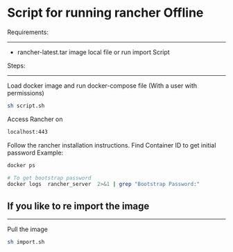 # Script for running rancher Offline
Requirements:
___
- rancher-latest.tar image local file or run import Script
  
Steps:
___
Load docker image and run docker-compose file (With a user with permissions)
```bash
sh script.sh
```

Access Rancher on 
```bash
localhost:443
```

Follow the rancher installation instructions. Find Container ID to get initial password
Example:
```bash
docker ps

# To get bootstrap password 
docker logs  rancher_server  2>&1 | grep "Bootstrap Password:"
```

##  If you like to re import the image
--- 

Pull the image
```bash
sh import.sh
```